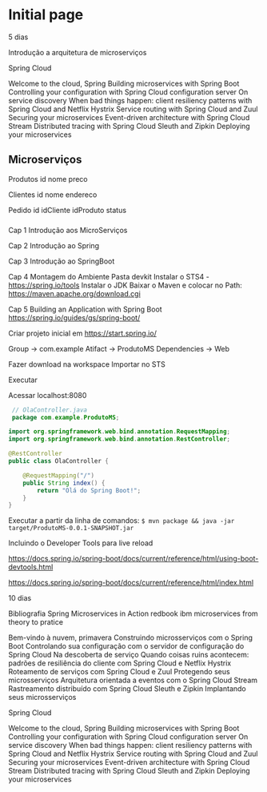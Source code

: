 # Initial page

5 dias

Introdução a arquitetura de microserviços

Spring Cloud

Welcome to the cloud, Spring
Building microservices with Spring Boot
Controlling your configuration with Spring Cloud configuration server
On service discovery
When bad things happen: client resiliency patterns with Spring Cloud and Netflix Hystrix
Service routing with Spring Cloud and Zuul
Securing your microservices
Event-driven architecture with Spring Cloud Stream
Distributed tracing with Spring Cloud Sleuth and Zipkin
Deploying your microservices



## Microserviços

Produtos
    id
    nome
    preco

Clientes
    id
    nome
    endereco

Pedido
    id
    idCliente
    idProduto
    status  

###

Cap 1
Introdução aos MicroServiços

Cap 2
Introdução ao Spring

Cap 3
Introdução ao SpringBoot

Cap 4
Montagem do Ambiente
    Pasta devkit
    Instalar o STS4 - https://spring.io/tools
    Instalar o JDK
    Baixar o Maven e colocar no Path: https://maven.apache.org/download.cgi

Cap 5
Building an Application with Spring Boot
    https://spring.io/guides/gs/spring-boot/

Criar projeto inicial em https://start.spring.io/

Group -> com.example
Atifact -> ProdutoMS
Dependencies -> Web

Fazer download na workspace
Importar no STS

Executar

Acessar localhost:8080

```java
 // OlaController.java
 package com.example.ProdutoMS;

import org.springframework.web.bind.annotation.RequestMapping;
import org.springframework.web.bind.annotation.RestController;

@RestController
public class OlaController {

    @RequestMapping("/")
    public String index() {
        return "Olá do Spring Boot!";
    }
}
 ```

 Executar a partir da linha de comandos:
 ```$ mvn package && java -jar target/ProdutoMS-0.0.1-SNAPSHOT.jar```

 Incluindo o Developer Tools para live reload

 https://docs.spring.io/spring-boot/docs/current/reference/html/using-boot-devtools.html



 https://docs.spring.io/spring-boot/docs/current/reference/html/index.html

 

10 dias

Bibliografia
Spring Microservices in Action
redbook ibm microservices from theory to pratice

Bem-vindo à nuvem, primavera
Construindo microsserviços com o Spring Boot
Controlando sua configuração com o servidor de configuração do Spring Cloud
Na descoberta de serviço
Quando coisas ruins acontecem: padrões de resiliência do cliente com Spring Cloud e Netflix Hystrix
Roteamento de serviços com Spring Cloud e Zuul
Protegendo seus microsserviços
Arquitetura orientada a eventos com o Spring Cloud Stream
Rastreamento distribuído com Spring Cloud Sleuth e Zipkin
Implantando seus microsserviços


Spring Cloud

Welcome to the cloud, Spring
Building microservices with Spring Boot
Controlling your configuration with Spring Cloud configuration server
On service discovery
When bad things happen: client resiliency patterns with Spring Cloud and Netflix Hystrix
Service routing with Spring Cloud and Zuul
Securing your microservices
Event-driven architecture with Spring Cloud Stream
Distributed tracing with Spring Cloud Sleuth and Zipkin
Deploying your microservices
